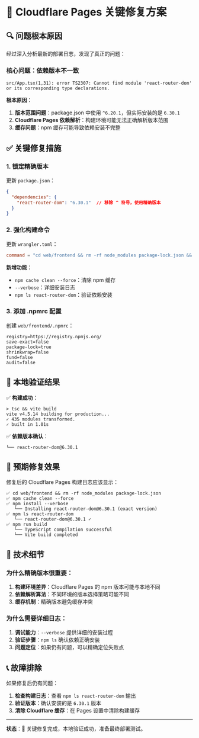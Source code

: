 # 🚨 Cloudflare Pages 关键修复方案

## 🔍 **问题根本原因**

经过深入分析最新的部署日志，发现了真正的问题：

### **核心问题：依赖版本不一致**
```
src/App.tsx(1,31): error TS2307: Cannot find module 'react-router-dom' or its corresponding type declarations.
```

**根本原因**：
1. **版本范围问题**：package.json 中使用 `^6.20.1`，但实际安装的是 `6.30.1`
2. **Cloudflare Pages 依赖解析**：构建环境可能无法正确解析版本范围
3. **缓存问题**：npm 缓存可能导致依赖安装不完整

## ✅ **关键修复措施**

### 1. **锁定精确版本**
更新 `package.json`：
```json
{
  "dependencies": {
    "react-router-dom": "6.30.1"  // 移除 ^ 符号，使用精确版本
  }
}
```

### 2. **强化构建命令**
更新 `wrangler.toml`：
```toml
command = "cd web/frontend && rm -rf node_modules package-lock.json && npm cache clean --force && npm install --verbose && npm ls react-router-dom && npm run build"
```

**新增功能**：
- `npm cache clean --force`：清除 npm 缓存
- `--verbose`：详细安装日志
- `npm ls react-router-dom`：验证依赖安装

### 3. **添加 .npmrc 配置**
创建 `web/frontend/.npmrc`：
```
registry=https://registry.npmjs.org/
save-exact=false
package-lock=true
shrinkwrap=false
fund=false
audit=false
```

## 🧪 **本地验证结果**

✅ **构建成功**：
```
> tsc && vite build
vite v4.5.14 building for production...
✓ 435 modules transformed.
✓ built in 1.01s
```

✅ **依赖版本确认**：
```
└── react-router-dom@6.30.1
```

## 🎯 **预期修复效果**

修复后的 Cloudflare Pages 构建日志应该显示：

```
✅ cd web/frontend && rm -rf node_modules package-lock.json
✅ npm cache clean --force
✅ npm install --verbose
   └── Installing react-router-dom@6.30.1 (exact version)
✅ npm ls react-router-dom
   └── react-router-dom@6.30.1 ✓
✅ npm run build
   └── TypeScript compilation successful
   └── Vite build completed
```

## 🔧 **技术细节**

### **为什么精确版本很重要**：
1. **构建环境差异**：Cloudflare Pages 的 npm 版本可能与本地不同
2. **依赖解析算法**：不同环境的版本选择策略可能不同
3. **缓存机制**：精确版本避免缓存冲突

### **为什么需要详细日志**：
1. **调试能力**：`--verbose` 提供详细的安装过程
2. **验证步骤**：`npm ls` 确认依赖正确安装
3. **问题定位**：如果仍有问题，可以精确定位失败点

## 📞 **故障排除**

如果修复后仍有问题：

1. **检查构建日志**：查看 `npm ls react-router-dom` 输出
2. **验证版本**：确认安装的是 `6.30.1` 版本
3. **清除 Cloudflare 缓存**：在 Pages 设置中清除构建缓存

---

**状态**：🚨 关键修复完成，本地验证成功，准备最终部署测试。 